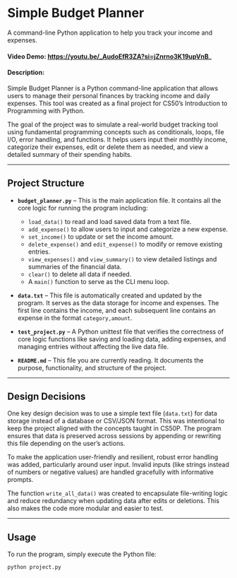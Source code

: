 # Simple Budget Planner
A command-line Python application to help you track your income and expenses.

#### Video Demo: https://youtu.be/_AudoEfR3ZA?si=jZnrno3K19upVnB_
#### Description:

Simple Budget Planner is a Python command-line application that allows users to manage their personal finances by tracking income and daily expenses. This tool was created as a final project for CS50’s Introduction to Programming with Python.

The goal of the project was to simulate a real-world budget tracking tool using fundamental programming concepts such as conditionals, loops, file I/O, error handling, and functions. It helps users input their monthly income, categorize their expenses, edit or delete them as needed, and view a detailed summary of their spending habits.

---

## Project Structure

- **`budget_planner.py`** – This is the main application file. It contains all the core logic for running the program including:
  - `load_data()` to read and load saved data from a text file.
  - `add_expense()` to allow users to input and categorize a new expense.
  - `set_income()` to update or set the income amount.
  - `delete_expense()` and `edit_expense()` to modify or remove existing entries.
  - `view_expenses()` and `view_summary()` to view detailed listings and summaries of the financial data.
  - `clear()` to delete all data if needed.
  - A `main()` function to serve as the CLI menu loop.

- **`data.txt`** – This file is automatically created and updated by the program. It serves as the data storage for income and expenses. The first line contains the income, and each subsequent line contains an expense in the format `category,amount`.

- **`test_project.py`** – A Python unittest file that verifies the correctness of core logic functions like saving and loading data, adding expenses, and managing entries without affecting the live data file.

- **`README.md`** – This file you are currently reading. It documents the purpose, functionality, and structure of the project.

---

## Design Decisions

One key design decision was to use a simple text file (`data.txt`) for data storage instead of a database or CSV/JSON format. This was intentional to keep the project aligned with the concepts taught in CS50P. The program ensures that data is preserved across sessions by appending or rewriting this file depending on the user’s actions.

To make the application user-friendly and resilient, robust error handling was added, particularly around user input. Invalid inputs (like strings instead of numbers or negative values) are handled gracefully with informative prompts.

The function `write_all_data()` was created to encapsulate file-writing logic and reduce redundancy when updating data after edits or deletions. This also makes the code more modular and easier to test.

---

## Usage

To run the program, simply execute the Python file:

```bash
python project.py

